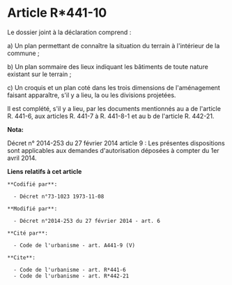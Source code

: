# Article R*441-10

Le dossier joint à la déclaration comprend : 

a) Un plan permettant de connaître la situation du terrain à l'intérieur de la commune ; 

b) Un plan sommaire des lieux indiquant les bâtiments de toute nature existant sur le terrain ; 

c) Un croquis et un plan coté dans les trois dimensions de l'aménagement faisant apparaître, s'il y a lieu, la ou les
divisions projetées. 

Il est complété, s'il y a lieu, par les documents mentionnés au a de l'article R. 441-6, aux articles R. 441-7 à R. 441-8-1
et au b de l'article R. 442-21.

**Nota:**

Décret n° 2014-253 du 27 février 2014 article 9 : Les présentes dispositions sont applicables aux demandes d'autorisation
déposées à compter du 1er avril 2014.

**Liens relatifs à cet article**

	**Codifié par**:

	  - Décret n°73-1023 1973-11-08

	**Modifié par**:

	  - Décret n°2014-253 du 27 février 2014 - art. 6

	**Cité par**:

	  - Code de l'urbanisme - art. A441-9 (V)

	**Cite**:

	  - Code de l'urbanisme - art. R*441-6
	  - Code de l'urbanisme - art. R*442-21
